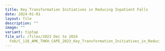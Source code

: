 ```yaml
---
title: Key Transformation Initiatives in Reducing Inpatient Falls
date: 2024-01-01
layout: file
description: ""
image: ""
variant: tiptap
file_url: /files/2023 Dec to 2024
  Feb/C_118_AMK_THKH_CAPE_2023_Key_Transformation_Initiatives_in_Reducing_Inpatient_Falls.pdf
---
```

